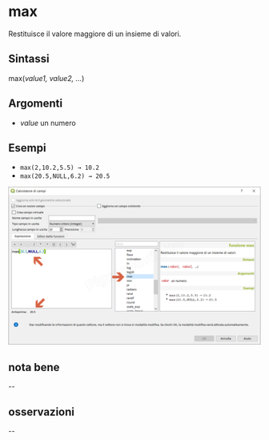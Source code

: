 # max

Restituisce il valore maggiore di un insieme di valori.

## Sintassi

max(_value1, value2, …_)

## Argomenti

* _value_ un numero

## Esempi

* `max(2,10.2,5.5) → 10.2`
* `max(20.5,NULL,6.2) → 20.5`

![](/img/matematica/max/max1.png)

## nota bene

--

## osservazioni

--